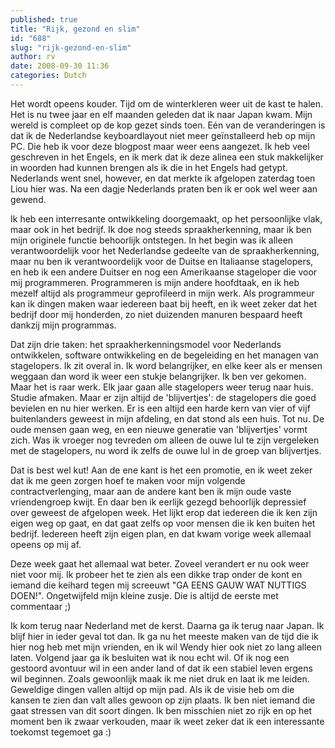 ```yaml
---
published: true
title: "Rijk, gezond en slim"
id: "688"
slug: "rijk-gezond-en-slim"
author: rv
date: 2008-09-30 11:36
categories: Dutch
---
```

Het wordt opeens kouder. Tijd om de winterkleren weer uit de kast te halen. Het is nu twee jaar en elf maanden geleden dat ik naar Japan kwam. Mijn wereld is compleet op de kop gezet sinds toen. Eén van de veranderingen is dat ik de Nederlandse keyboardlayout niet meer geïnstalleerd heb op mijn PC. Die heb ik voor deze blogpost maar weer eens aangezet. Ik heb veel geschreven in het Engels, en ik merk dat ik deze alinea een stuk makkelijker in woorden had kunnen brengen als ik die in het Engels had getypt. Nederlands went snel, however, en dat merkte ik afgelopen zaterdag toen Liou hier was. Na een dagje Nederlands praten ben ik er ook wel weer aan gewend. 

Ik heb een interresante ontwikkeling doorgemaakt, op het persoonlijke vlak, maar ook in het bedrijf. Ik doe nog steeds spraakherkenning, maar ik ben mijn originele functie behoorlijk ontstegen. In het begin was ik alleen verantwoordelijk voor het Nederlandse gedeelte van de spraakherkenning, maar nu ben ik verantwoordelijk voor de Duitse en Italiaanse stagelopers, en heb ik een andere Duitser en nog een Amerikaanse stageloper die voor mij programmeren. Programmeren is mijn andere hoofdtaak, en ik heb mezelf altijd als programmeur geprofileerd in mijn werk. Als programmeur kan ik dingen maken waar iedereen baat bij heeft, en ik weet zeker dat het bedrijf door mij honderden, zo niet duizenden manuren bespaard heeft dankzij mijn programmas. 

Dat zijn drie taken: het spraakherkenningsmodel voor Nederlands ontwikkelen, software ontwikkeling en de begeleiding en het managen van stagelopers. Ik zit overal in. Ik word belangrijker, en elke keer als er mensen weggaan dan word ik weer een stukje belangrijker. Ik ben ver gekomen. Maar het is raar werk. Elk jaar gaan alle stagelopers weer terug naar huis. Studie afmaken. Maar er zijn altijd de 'blijvertjes': de stagelopers die goed bevielen en nu hier werken. Er is een altijd een harde kern van vier of vijf buitenlanders geweest in mijn afdeling, en dat stond als een huis. Tot nu. De oude mensen gaan weg, en een nieuwe generatie van 'blijvertjes' vormt zich. Was ik vroeger nog tevreden om alleen de ouwe lul te zijn vergeleken met de stagelopers, nu word ik zelfs de ouwe lul in de groep van blijvertjes. 

Dat is best wel kut! Aan de ene kant is het een promotie, en ik weet zeker dat ik me geen zorgen hoef te maken voor mijn volgende contractverlenging, maar aan de andere kant ben ik mijn oude vaste vriendengroep kwijt. En daar ben ik eerlijk gezegd behoorlijk depressief over geweest de afgelopen week. Het lijkt erop dat iedereen die ik ken zijn eigen weg op gaat, en dat gaat zelfs op voor mensen die ik ken buiten het bedrijf. Iedereen heeft zijn eigen plan, en dat kwam vorige week allemaal opeens op mij af. 

Deze week gaat het allemaal wat beter. Zoveel verandert er nu ook weer niet voor mij. Ik probeer het te zien als een dikke trap onder de kont en iemand die keihard tegen mij screeuwt "GA EENS GAUW WAT NUTTIGS DOEN!". Ongetwijfeld mijn kleine zusje. Die is altijd de eerste met commentaar ;) 

Ik kom terug naar Nederland met de kerst. Daarna ga ik terug naar Japan. Ik blijf hier in ieder geval tot dan. Ik ga nu het meeste maken van de tijd die ik hier nog heb met mijn vrienden, en ik wil Wendy hier ook niet zo lang alleen laten. Volgend jaar ga ik besluiten wat ik nou echt wil. Of ik nog een gestoord avontuur wil in een ander land of dat ik een stabiel leven ergens wil beginnen. Zoals gewoonlijk maak ik me niet druk en laat ik me leiden. Geweldige dingen vallen altijd op mijn pad. Als ik de visie heb om die kansen te zien dan valt alles gewoon op zijn plaats. Ik ben niet iemand die gaat stressen van dit soort dingen. Ik ben misschien niet zo rijk en op het moment ben ik zwaar verkouden, maar ik weet zeker dat ik een interessante toekomst tegemoet ga :)